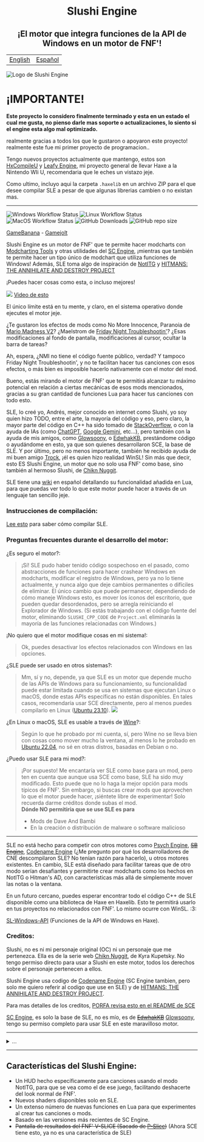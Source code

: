 <h1 align="center">Slushi Engine</h1>
<h2 align="center">¡El motor que integra funciones de la API de Windows en un motor de FNF'!</h2>

<table align="center">
    <tr>
        <td><a href="./README.md">English<a></td>
        <td><a href="./README_ES.md">Español</a></td>
    </tr>
</table>

![Logo de Slushi Engine](https://github.com/Slushi-Github/Slushi-Engine/blob/main/docs/readmeImages/SlushiEngineLogo.png)

# ¡IMPORTANTE!
**Este proyecto lo considero finalmente terminado y esta en un estado el cual me gusta, no pienso darle mas soporte o actualizaciones, lo siento si el engine esta algo mal optimizado.**

realmente gracias a todos los que le gustaron o apoyaron este proyecto! realmente este fue mi primer proyecto de programacion..

Tengo nuevos proyectos actualmente que mantengo, estos son [HxCompileU](https://github.com/Slushi-Github/hxCompileU) y [Leafy Engine](https://github.com/Slushi-Github/leafyEngine), mi proyecto general de llevar Haxe a la Nintendo WIi U, recomendaria que le eches un vistazo jeje.

Como ultimo, incluyo aqui la carpeta ``.haxelib`` en un archivo ZIP para el que desee compilar SLE a pesar de que algunas librerias cambien o no existan mas.

----

![Windows Workflow Status](https://img.shields.io/github/actions/workflow/status/Slushi-Github/Slushi-Engine/.github%2Fworkflows%2Fwindows.yml?label=Windows)
![Linux Workflow Status](https://img.shields.io/github/actions/workflow/status/Slushi-Github/Slushi-Engine/.github%2Fworkflows%2Flinux.yml?label=Linux)
![MacOS Workflow Status](https://img.shields.io/github/actions/workflow/status/Slushi-Github/Slushi-Engine/.github%2Fworkflows%2Fmacos.yml?label=MacOS)
![GitHub Downloads](https://img.shields.io/github/downloads/Slushi-Github/Slushi-Engine/total) 
![GitHub repo size](https://img.shields.io/github/repo-size/Slushi-Github/Slushi-Engine)


[GameBanana](https://gamebanana.com/tools/17953) - [Gamejolt](https://gamejolt.com/games/SlushiEngine/884361)

Slushi Engine es un motor de FNF' que te permite hacer modcharts con [Modcharting Tools](https://github.com/EdwhakKB/FNF-Modcharting-Tools) y otras utilidades del [SC Engine](https://github.com/glowsoony/SC-Engine), ¡mientras que también te permite hacer un tipo único de modchart que utiliza funciones de Windows!
Además, SLE toma algo de inspiración de [NotITG](https://www.noti.tg/) y [HITMANS: THE ANNIHILATE AND DESTROY PROJECT](https://gamebanana.com/mods/453997)

¡Puedes hacer cosas como esta, o incluso mejores!

![](https://github.com/Slushi-Github/Slushi-Engine/blob/main/docs/readmeImages/VideoDemonstration0.gif)
[Video de esto](https://youtu.be/lT-9rTg6f_o?si=8srv0LmbzZ6avGgb)

El único límite está en tu mente, y claro, en el sistema operativo donde ejecutes el motor jeje.

¿Te gustaron los efectos de mods como No More Innocence, Paranoia de [Mario Madness V2](https://gamebanana.com/mods/359554)? ¿Maelstrom de [Friday Night Troubleshootin'](https://gamebanana.com/mods/320006)?
¿Esas modificaciones al fondo de pantalla, modificaciones al cursor, ocultar la barra de tareas?

Ah, espera, ¿NMI no tiene el código fuente público, verdad? Y tampoco Friday Night Troubleshootin', y no te facilitan hacer tus canciones con esos efectos, o más bien es imposible hacerlo nativamente con el motor del mod.

Bueno, estás mirando el motor de FNF' que te permitirá alcanzar tu máximo potencial en relación a ciertas mecánicas de esos mods mencionados, gracias a su gran cantidad de funciones Lua para hacer tus canciones con todo esto.

SLE, lo creé yo, Andrés, mejor conocido en internet como Slushi, yo soy quien hizo TODO, entre el arte, la mayoría del código y eso, pero claro, la mayor parte del código en C++ ha sido tomado de [StackOverflow](https://stackoverflow.com), o con la ayuda de IAs (como [ChatGPT](https://chatgpt.com), [Google Gemini](https://gemini.google.com/app), etc...), pero también con la ayuda de mis amigos, como [Glowsoony](https://github.com/glowsoony), o [EdwhakKB](https://github.com/EdwhakKB), prestándome código o ayudándome en esto, ya que son quienes desarrollaron SCE, la base de SLE.
Y por último, pero no menos importante, también he recibido ayuda de mi buen amigo [Trock](https://github.com/Gametrock), ¡él es quien hizo realidad WinSL!
Sin más que decir, esto ES Slushi Engine, un motor que no solo usa FNF' como base, sino también al hermoso Slushi, de [Chikn Nuggit](https://twitter.com/chikn_nuggit?t=YohD2quSHtamaiJyzT-FOA&s=09).

SLE tiene una [wiki](https://github.com/Slushi-Github/Slushi-Engine/tree/main/docs/development/SLELuaSpanish) en español detallando su funcionalidad añadida en Lua, para que puedas ver todo lo que este motor puede hacer a través de un lenguaje tan sencillo jeje.

### Instrucciones de compilación:

[Lee esto](https://github.com/Slushi-Github/Slushi-Engine/blob/main/docs/development/BuildInstructions.md) para saber cómo compilar SLE.

### Preguntas frecuentes durante el desarrollo del motor:

¿Es seguro el motor?:
> ¡Sí! SLE pudo haber tenido código sospechoso en el pasado, como abstracciones de funciones para hacer crashear Windows en modcharts, modificar el registro de Windows, pero ya no lo tiene actualmente, y nunca algo que deje cambios permanentes o difíciles de eliminar. El único cambio que puede permanecer, dependiendo de cómo maneje Windows esto, es mover los íconos del escritorio, que pueden quedar desordenados, pero se arregla reiniciando el Explorador de Windows.
(Si estás trabajando con el código fuente del motor, eliminando `SLUSHI_CPP_CODE` de `Project.xml` eliminarás la mayoría de las funciones relacionadas con Windows.)

¡No quiero que el motor modifique cosas en mi sistema!:
> Ok, puedes desactivar los efectos relacionados con Windows en las opciones.

¿SLE puede ser usado en otros sistemas?:
> Mm, sí y no, depende, ya que SLE es un motor que depende mucho de las APIs de Windows para su funcionamiento, su funcionalidad puede estar limitada cuando se usa en sistemas que ejecutan Linux o macOS, donde estas APIs específicas no están disponibles. En tales casos, recomendaría usar SCE directamente, pero al menos puedes compilarlo en Linux ([Ubuntu 23.10](https://ubuntu.com)).
![](https://github.com/Slushi-Github/Slushi-Engine/blob/main/docs/readmeImages/SLEInUbuntu.png)

¿En Linux o macOS, SLE es usable a través de [Wine](https://www.winehq.org)?:
> Según lo que he probado por mi cuenta, sí, pero Wine no se lleva bien con cosas como mover mucho la ventana, al menos lo he probado en [Ubuntu 22.04](https://ubuntu.com), no sé en otras distros, basadas en Debian o no.

¿Puedo usar SLE para mi mod?:
> ¡Por supuesto! Me encantaría ver SLE como base para un mod, pero ten en cuenta que aunque usa SCE como base, SLE ha sido muy modificado. Esto puede que no lo haga la mejor opción para mods típicos de FNF'. Sin embargo, si buscas crear mods que aprovechen lo que el motor puede hacer, ¡siéntete libre de experimentar! Solo recuerda darme créditos donde subas el mod.\
> **Dónde NO permitiría que se use SLE es para**
> - Mods de Dave And Bambi
> - En la creación o distribución de malware o software malicioso

----
SLE no está hecho para competir con otros motores como [Psych Engine](https://github.com/ShadowMario/FNF-PsychEngine), ~~[SB Engine](https://github.com/Stefan2008Git/FNF-SB-Engine)~~, [Codename Engine](https://github.com/FNF-CNE-Devs/CodenameEngine) (¿Me pregunto por qué los desarrolladores de CNE descompilaron SLE? No tenían razón para hacerlo), u otros motores existentes. En cambio, SLE está diseñado para facilitar tareas que de otro modo serían desafiantes y permitirte crear modcharts como los hechos en NotITG o Hitman's AD, con características más allá de simplemente mover las notas o la ventana.

En un futuro cercano, puedes esperar encontrar todo el código C++ de SLE disponible como una biblioteca de Haxe en Haxelib. Esto te permitirá usarlo en tus proyectos no relacionados con FNF'. Lo mismo ocurre con WinSL. :3:

[SL-Windows-API](https://lib.haxe.org/p/sl-windows-api/) (Funciones de la API de Windows en Haxe).

### Creditos:

Slushi, no es ni mi personaje original (OC) ni un personaje que me pertenezca. Ella es de la serie web [Chikn Nuggit](https://twitter.com/chikn_nuggit?t=YohD2quSHtamaiJyzT-FOA&s=09), de Kyra Kupetsky. No tengo permiso directo para usar a Slushi en este motor, todos los derechos sobre el personaje pertenecen a ellos.

Slushi Engine usa codigo de [Codename Engine](https://github.com/FNF-CNE-Devs/CodenameEngine) (SC Engine tambien, pero solo me quiero referir al codigo que use en SLE) y de [HITMANS: THE ANNIHILATE AND DESTROY PROJECT](https://gamebanana.com/mods/453997).

Para mas detalles de los creditos, [PORFA revisa esto en el README de SCE](https://github.com/glowsoony/SC-Engine?tab=readme-ov-file#credits-to-other-engine--most-engine-features-and-where-they-come-from-sorry-if-only-now-the-credits-exist-extermely-sorry)

[SC Engine](https://github.com/glowsoony/SC-Engine), es solo la base de SLE, no es mío, es de ~~[EdwhakKB](https://github.com/EdwhakKB)~~ [Glowsoony](https://github.com/glowsoony), tengo su permiso completo para usar SLE en este maravilloso motor.

----

<details>
<summary>...</summary>
"Gracias [...] por siempre apoyarme en este proyecto desde que se me ocurrió la idea de iniciarlo, y también a ti [...], incluso si ya no estás en este mundo." 
- Andrés.
</details>

----

## Características del Slushi Engine:
- Un HUD hecho específicamente para canciones usando el modo NotITG, para que se vea como el de ese juego, facilitando deshacerte del look normal de FNF'.
- Nuevos shaders disponibles solo en SLE.
- Un extenso número de nuevas funciones en Lua para que experimentes al crear tus canciones o mods.
- Basado en las versiones más recientes de SC Engine.
- ~~Pantalla de resultados del FNF' V-SLICE (Sacado de [P-Slice](https://github.com/mikolka9144/P-Slice))~~ (Ahora SCE tiene esto, ya no es una característica de SLE)
